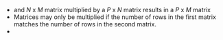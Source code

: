 - and _N_ x _M_ matrix multiplied by a _P_ x _N_ matrix results in a _P_ x _M_ matrix
- Matrices may only be multiplied if the number of rows in the first matrix matches the number of rows in the second matrix.
-
